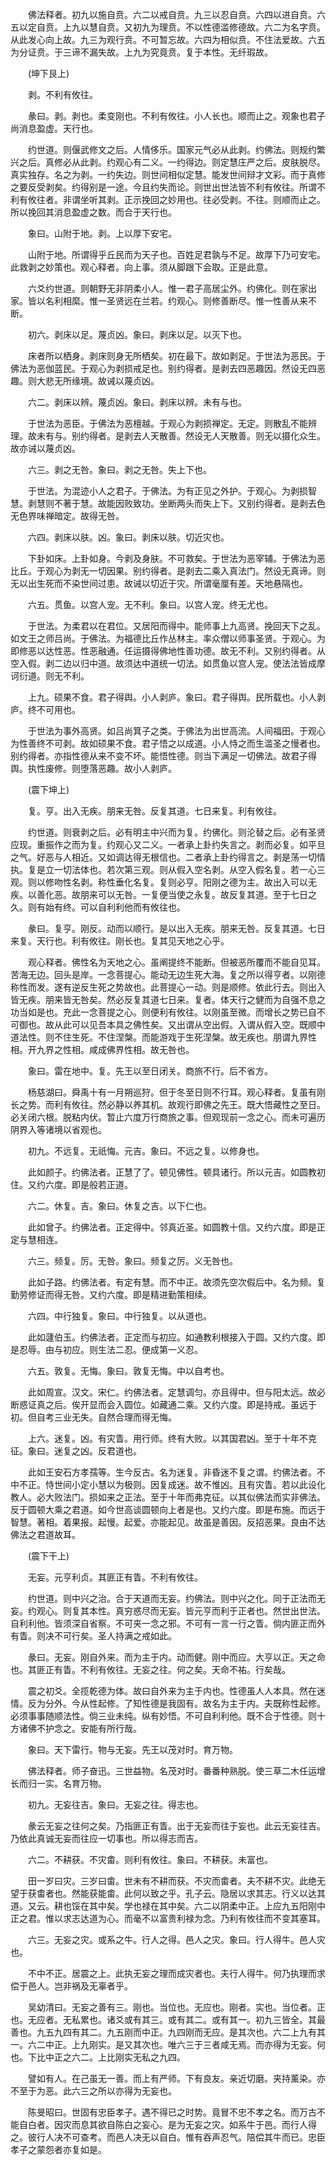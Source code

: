<!-- { "loadSidebar": true } -->
　　佛法释者。初九以施自贲。六二以戒自贲。九三以忍自贲。六四以进自贲。六五以定自贲。上九以慧自贲。又初九为理贲。不以性德滥修德故。六二为名字贲。从此发心向上故。九三为观行贲。不可暂忘故。六四为相似贲。不住法爱故。六五为分证贲。于三谛不漏失故。上九为究竟贲。复于本性。无纤瑕故。

　　(坤下艮上)

　　剥。不利有攸往。

　　彖曰。剥。剥也。柔变刚也。不利有攸往。小人长也。顺而止之。观象也君子尚消息盈虚。天行也。

　　约世道。则偃武修文之后。人情侈乐。国家元气必从此剥。约佛法。则规约繁兴之后。真修必从此剥。约观心有二义。一约得边。则定慧庄严之后。皮肤脱尽。真实独存。名之为剥。一约失边。则世间相似定慧。能发世间辩才文彩。而于真修之要反受剥矣。约得别是一途。今且约失而论。则世出世法皆不利有攸往。所谓不利有攸往者。非谓坐听其剥。正示挽回之妙用也。往必受剥。不往。则顺而止之。所以挽回其消息盈虚之数。而合于天行也。

　　象曰。山附于地。剥。上以厚下安宅。

　　山附于地。所谓得乎丘民而为天子也。百姓足君孰与不足。故厚下乃可安宅。此救剥之妙策也。观心释者。向上事。须从脚跟下会取。正是此意。

　　六爻约世道。则朝野无非阴柔小人。惟一君子高居尘外。约佛化。则在家出家。皆以名利相縻。惟一圣贤远在兰若。约观心。则修善断尽。惟一性善从来不断。

　　初六。剥床以足。蔑贞凶。象曰。剥床以足。以灭下也。

　　床者所以栖身。剥床则身无所栖矣。初在最下。故如剥足。于世法为恶民。于佛法为恶伽蓝民。于观心为剥损戒足也。别约得者。是剥去四恶趣因。然设无四恶趣。则大悲无所缘境。故诫以蔑贞凶。

　　六二。剥床以辨。蔑贞凶。象曰。剥床以辨。未有与也。

　　于世法为恶臣。于佛法为恶檀越。于观心为剥损禅定。无定。则散乱不能辨理。故未有与。别约得者。是剥去人天散善。然设无人天散善。则无以摄化众生。故亦诫以蔑贞凶。

　　六三。剥之无咎。象曰。剥之无咎。失上下也。

　　于世法。为混迹小人之君子。于佛法。为有正见之外护。于观心。为剥损智慧。剥慧则不著于慧。故能因败致功。坐断两头而失上下。又别约得者。是剥去色无色界味禅暗定。故得无咎。

　　六四。剥床以肤。凶。象曰。剥床以肤。切近灾也。

　　下卦如床。上卦如身。今剥及身肤。不可救矣。于世法为恶宰辅。于佛法为恶比丘。于观心为剥无一切因果。别约得者。是剥去二乘入真法门。然设无真谛。则无以出生死而不染世间过患。故诫以切近于灾。所谓毫厘有差。天地悬隔也。

　　六五。贯鱼。以宫人宠。无不利。象曰。以宫人宠。终无尤也。

　　于世法。为柔君以在君位。又居阳而得中。能师事上九高贤。挽回天下之乱。如文王之师吕尚。于佛法。为福德比丘作丛林主。率众僧以师事圣贤。于观心。为即修恶以达性恶。性恶融通。任运摄得佛地性善功德。故无不利。又别约得者。从空入假。剥二边以归中道。故须达中道统一切法。如贯鱼以宫人宠。使法法皆成摩诃衍道。则无不利。

　　上九。硕果不食。君子得舆。小人剥庐。象曰。君子得舆。民所载也。小人剥庐。终不可用也。

　　于世法为事外高贤。如吕尚箕子之类。于佛法为出世高流。人间福田。于观心为性善终不可剥。故如硕果不食。君子悟之以成道。小人恃之而生滥圣之慢者也。别约得者。亦指性德从来不变不坏。能悟性德。则当下满足一切佛法。故君子得舆。执性废修。则堕落恶趣。故小人剥庐。

　　(震下坤上)

　　复。亨。出入无疾。朋来无咎。反复其道。七日来复。利有攸往。

　　约世道。则衰剥之后。必有明主中兴而为复。约佛化。则沦替之后。必有圣贤应现。重振作之而为复。约观心又二义。一者承上卦约失言之。剥而必复。如平旦之气。好恶与人相近。又如调达得无根信也。二者承上卦约得言之。剥是荡一切情执。复是立一切法体也。若次第三观。则从假入空名剥。从空入假名复。若一心三观。则以修吻性名剥。称性垂化名复。复则必亨。阳刚之德为主。故出入可以无疾。以善化恶。故朋来可以无咎。一复便当使之永复。故反复其道。至于七日之久。则有始有终。可以自利利他而有攸往也。

　　彖曰。复亨。刚反。动而以顺行。是以出入无疾。朋来无咎。反复其道。七日来复。天行也。利有攸往。刚长也。复其见天地之心乎。

　　观心释者。佛性名为天地之心。虽阐提终不能断。但被恶所覆而不能自见耳。苦海无边。回头是岸。一念菩提心。能动无边生死大海。复之所以得亨者。以刚德称性而发。遂有逆反生死之势故也。此菩提心一动。则是顺修。依此行去。则出入皆无疾。朋来皆无咎矣。然必反复其道七日来。复者。体天行之健而为自强不息之功当如是也。充此一念菩提之心。则便利有攸往。以刚虽至微。而增长之势已自不可御也。故从此可以见吾本具之佛性矣。又出谓从空出假。入谓从假入空。既顺中道法性。则不住生死。不住涅槃。而能游戏于生死涅槃。故无疾也。朋谓九界性相。开九界之性相。咸成佛界性相。故无咎也。

　　象曰。雷在地中。复。先王以至日闭关。商旅不行。后不省方。

　　杨慈湖曰。舜禹十有一月朔巡狩。但于冬至日则不行耳。观心释者。复虽有刚长之势。而利有攸往。然必静以养其机。故观行即佛之先王。既大悟藏性之至日。必关闭六根。脱粘内伏。暂止六度万行商旅之事。但观现前一念之心。而未可遍历阴界入等诸境以省观也。

　　初九。不远复。无祇悔。元吉。象曰。不远之复。以修身也。

　　此如颜子。约佛法者。正慧了了。顿见佛性。顿具诸行。所以元吉。如圆教初住。又约六度。即是般若正道。

　　六二。休复。吉。象曰。休复之吉。以下仁也。

　　此如曾子。约佛法者。正定得中。邻真近圣。如圆教十信。又约六度。即是正定与慧相连。

　　六三。频复。厉。无咎。象曰。频复之厉。义无咎也。

　　此如子路。约佛法者。有定有慧。而不中正。故须先空次假后中。名为频。复勤劳修证而得无咎。又约六度。即是精进勤策相续。

　　六四。中行独复。象曰。中行独复。以从道也。

　　此如蘧伯玉。约佛法者。正定而与初应。如通教利根接入于圆。又约六度。即是忍辱。由与初应。则生法二忍。便成第一义忍。

　　六五。敦复。无悔。象曰。敦复无悔。中以自考也。

　　此如周宣。汉文。宋仁。约佛法者。定慧调匀。亦且得中。但与阳太远。故必断惑证真之后。俟开显而会入圆位。如藏通二乘。又约六度。即是持戒。虽远于初。但自考三业无失。自然合理而得无悔。

　　上六。迷复。凶。有灾眚。用行师。终有大败。以其国君凶。至于十年不克征。象曰。迷复之凶。反君道也。

　　此如王安石方孝孺等。生今反古。名为迷复。非昏迷不复之谓。约佛法者。不中不正。恃世间小定小慧以为极则。因复成迷。故不惟凶。且有灾眚。若以此设化教人。必大败法门。损如来之正法。至于十年而弗克征。以其似佛法而实非佛法。反于圆顿大乘之君道。如今世高谈圆顿向上者是也。又约六度。即是布施。而远于智慧。著相。着果报。起慢。起爱。亦能起见。故虽是善因。反招恶果。良由不达佛法之君道故耳。

　　(震下干上)

　　无妄。元亨利贞。其匪正有眚。不利有攸往。

　　约世道。则中兴之治。合于天道而无妄。约佛法。则中兴之化。同于正法而无妄。约观心。则复其本性。真穷惑尽而无妄。皆元亨而利于正者也。然世出世法。自利利他。皆须深自省察。不可夹一念之邪。不可有一言一行之眚。倘内匪正而外有眚。则决不可行矣。圣人持满之戒如此。

　　彖曰。无妄。刚自外来。而为主于内。动而健。刚中而应。大亨以正。天之命也。其匪正有眚。不利有攸往。无妄之往。何之矣。天命不祐。行矣哉。

　　震之初爻。全揽乾德为体。故曰自外来为主于内也。性德虽人人本具。然在迷情。反为分外。今从性起修。了知性德是我固有。故名为主于内。夫既称性起修。必须事事随顺法性。倘三业未纯。纵有妙悟。不可自利利他。既不合于性德。则十方诸佛不护念之。安能有所行哉。

　　象曰。天下雷行。物与无妄。先王以茂对时。育万物。

　　佛法释者。师子奋迅。三世益物。名茂对时。番番种熟脱。使三草二木任运增长而归一实。名育万物。

　　初九。无妄往吉。象曰。无妄之往。得志也。

　　彖云无妄之往何之矣。乃指匪正有眚。出于无妄而往于妄也。此云无妄往吉。乃依此真诚无妄而往应一切事也。所以得志而吉。

　　六二。不耕获。不灾畬。则利有攸往。象曰。不耕获。未富也。

　　田一岁曰灾。三岁曰畬。世未有不耕而获。不灾而畬者。夫不耕不灾。此绝无望于获畬者也。然能获能畬。此何以致之乎。孔子云。隐居以求其志。行义以达其道。又云。耕也馁在其中矣。学也禄在其中矣。六二以阴柔中正。上应九五阳刚中正之君。惟以求志达道为心。而毫不以富贵利禄为念。乃利有攸往而不变其塞耳。

　　六三。无妄之灾。或系之牛。行人之得。邑人之灾。象曰。行人得牛。邑人灾也。

　　不中不正。居震之上。此执无妄之理而成灾者也。夫行人得牛。何乃执理而求偿于邑人。岂非祸及无辜者乎。

　　吴幼清曰。无妄之善有三。刚也。当位也。无应也。刚者。实也。当位者。正也。无应者。无私累也。诸爻或有其三。或有其二。或有其一。初九三皆全。其最善也。九五九四有其二。九五刚而中正。九四刚而无应。是其次也。六二上九有其一。六二中正。上九刚实。是又其次也。唯六三于三者咸无焉。而亦得为无妄。何也。下比中正之六二。上比刚实无私之九四。

　　譬如有人。在己虽无一善。而上有严师。下有良友。亲近切磨。夹持薰染。亦不至于为恶。此六三之所以亦得为无妄也。

　　陈旻昭曰。世固有忠臣孝子。遇不得已之时势。竟冒不忠不孝之名。而万古不能自白者。因灾而息其欲自陈白之妄心。是为无妄之灾。如系牛于邑。而行人得之。彼行人决不可查考。而邑人决无以自白。惟有吞声忍气。陪偿其牛而已。忠臣孝子之蒙怨者亦复如是。

